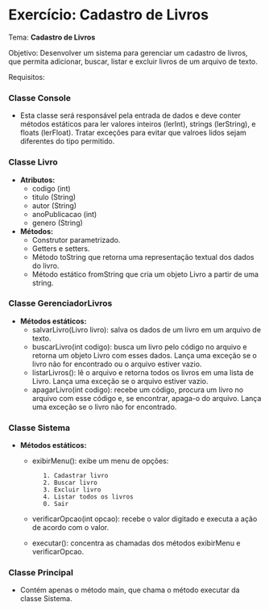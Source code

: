 # Exercício: Cadastro de Livros

Tema: **Cadastro de Livros**

Objetivo: Desenvolver um sistema para gerenciar um cadastro de livros, que permita adicionar, buscar, listar e excluir livros de um arquivo de texto.

Requisitos:

### Classe Console

 - Esta classe será responsável pela entrada de dados e deve conter métodos estáticos para ler valores inteiros (lerInt), strings (lerString), e floats (lerFloat). Tratar exceções para evitar que valroes lidos sejam diferentes do tipo permitido.

### Classe Livro

- **Atributos:**
   - codigo (int)
   - titulo (String)
   - autor (String)
   - anoPublicacao (int)
   - genero (String)
- **Métodos:**
   - Construtor parametrizado.
   - Getters e setters.
   - Método toString que retorna uma representação textual dos dados do livro.
   - Método estático fromString que cria um objeto Livro a partir de uma string.

### Classe GerenciadorLivros

- **Métodos estáticos:**
   - salvarLivro(Livro livro): salva os dados de um livro em um arquivo de texto.
   - buscarLivro(int codigo): busca um livro pelo código no arquivo e retorna um objeto Livro com esses dados. Lança uma exceção se o livro não for encontrado ou o arquivo estiver vazio.
   - listarLivros(): lê o arquivo e retorna todos os livros em uma lista de Livro. Lança uma exceção se o arquivo estiver vazio.
   - apagarLivro(int codigo): recebe um código, procura um livro no arquivo com esse código e, se encontrar, apaga-o do arquivo. Lança uma exceção se o livro não for encontrado.

### Classe Sistema

- **Métodos estáticos:**
   - exibirMenu(): exibe um menu de opções:

            1. Cadastrar livro
            2. Buscar livro
            3. Excluir livro
            4. Listar todos os livros
            0. Sair

   - verificarOpcao(int opcao): recebe o valor digitado e executa a ação de acordo com o valor.
   - executar(): concentra as chamadas dos métodos exibirMenu e verificarOpcao.

### Classe Principal

- Contém apenas o método main, que chama o método executar da classe Sistema.
